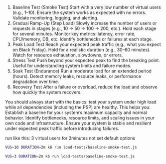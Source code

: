 1. Baseline Test (Smoke Test)
   Start with a very low number of virtual users (e.g., 1–10).
   Ensure the system works as expected with no errors.
   Validate monitoring, logging, and alerting.
2. Gradual Ramp-Up (Step Load)
   Slowly increase the number of users or requests in stages (e.g., 10 → 50 → 100 → 200, etc.).
   Hold each stage for several minutes.
   Monitor key metrics: latency, error rate, CPU/memory, DB, etc.
   Identify bottlenecks or failures at each stage.
3. Peak Load Test
   Reach your expected peak traffic (e.g., what you expect on Black Friday).
   Hold for a realistic duration (e.g., 30–60 minutes).
   Watch for resource exhaustion, slowdowns, or errors.
4. Stress Test
   Push beyond your expected peak to find the breaking point.
   Useful for understanding system limits and failure modes.
5. Soak Test (Endurance)
   Run a moderate load for an extended period (hours).
   Detect memory leaks, resource leaks, or performance degradation over time.
6. Recovery Test
   After a failure or overload, reduce the load and observe how quickly the system recovers.

You should always start with the basics: test your system under high load while all dependencies (including the PSP) are
healthy. This helps you:
Establish a baseline for your system’s maximum capacity and normal behavior.
Identify bottlenecks, resource limits, and scaling issues in your own code and infrastructure.
Ensure your system is stable and resilient under expected peak traffic before introducing failures.

run like this:
3 virtual users for 2minutes not set default options

```bash
VUS=10 DURATION=2m k6 run load-tests/baseline-smoke-test.js

VUS=3 DURATION=2m k6 run load-tests/baseline-smoke-test.js

```